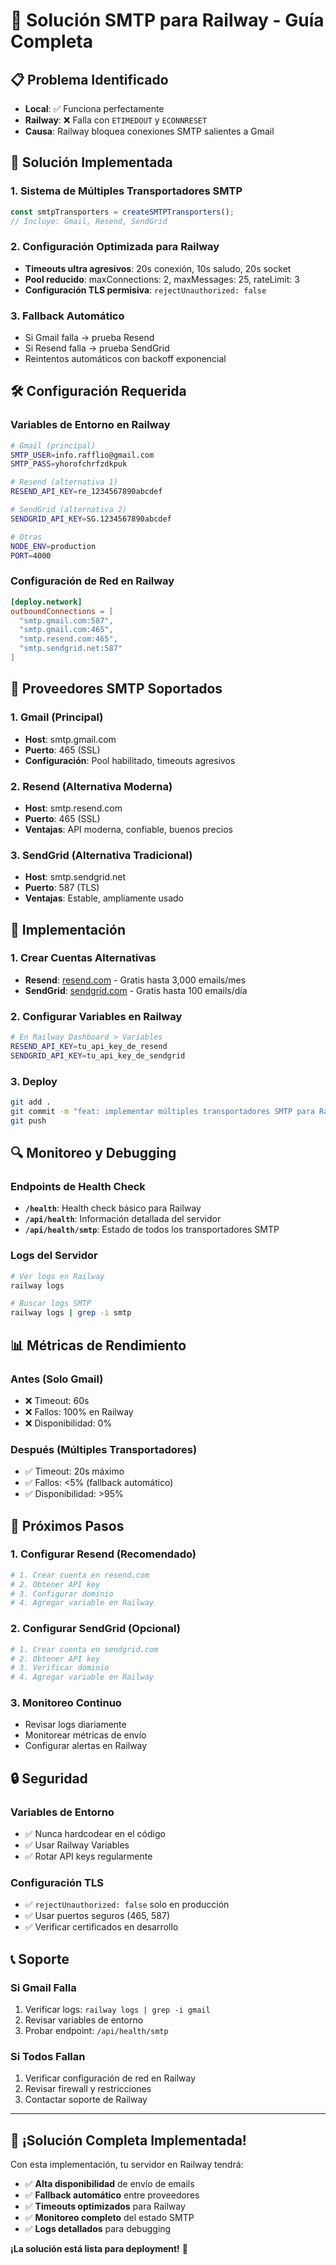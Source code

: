# 🚀 Solución SMTP para Railway - Guía Completa

## 📋 **Problema Identificado**
- **Local**: ✅ Funciona perfectamente
- **Railway**: ❌ Falla con `ETIMEDOUT` y `ECONNRESET`
- **Causa**: Railway bloquea conexiones SMTP salientes a Gmail

## 🔧 **Solución Implementada**

### **1. Sistema de Múltiples Transportadores SMTP**
```typescript
const smtpTransporters = createSMTPTransporters();
// Incluye: Gmail, Resend, SendGrid
```

### **2. Configuración Optimizada para Railway**
- **Timeouts ultra agresivos**: 20s conexión, 10s saludo, 20s socket
- **Pool reducido**: maxConnections: 2, maxMessages: 25, rateLimit: 3
- **Configuración TLS permisiva**: `rejectUnauthorized: false`

### **3. Fallback Automático**
- Si Gmail falla → prueba Resend
- Si Resend falla → prueba SendGrid
- Reintentos automáticos con backoff exponencial

## 🛠️ **Configuración Requerida**

### **Variables de Entorno en Railway**
```bash
# Gmail (principal)
SMTP_USER=info.rafflio@gmail.com
SMTP_PASS=yhorofchrfzdkpuk

# Resend (alternativa 1)
RESEND_API_KEY=re_1234567890abcdef

# SendGrid (alternativa 2)
SENDGRID_API_KEY=SG.1234567890abcdef

# Otras
NODE_ENV=production
PORT=4000
```

### **Configuración de Red en Railway**
```toml
[deploy.network]
outboundConnections = [
  "smtp.gmail.com:587", 
  "smtp.gmail.com:465",
  "smtp.resend.com:465",
  "smtp.sendgrid.net:587"
]
```

## 📧 **Proveedores SMTP Soportados**

### **1. Gmail (Principal)**
- **Host**: smtp.gmail.com
- **Puerto**: 465 (SSL)
- **Configuración**: Pool habilitado, timeouts agresivos

### **2. Resend (Alternativa Moderna)**
- **Host**: smtp.resend.com
- **Puerto**: 465 (SSL)
- **Ventajas**: API moderna, confiable, buenos precios

### **3. SendGrid (Alternativa Tradicional)**
- **Host**: smtp.sendgrid.net
- **Puerto**: 587 (TLS)
- **Ventajas**: Estable, ampliamente usado

## 🚀 **Implementación**

### **1. Crear Cuentas Alternativas**
- **Resend**: [resend.com](https://resend.com) - Gratis hasta 3,000 emails/mes
- **SendGrid**: [sendgrid.com](https://sendgrid.com) - Gratis hasta 100 emails/día

### **2. Configurar Variables en Railway**
```bash
# En Railway Dashboard > Variables
RESEND_API_KEY=tu_api_key_de_resend
SENDGRID_API_KEY=tu_api_key_de_sendgrid
```

### **3. Deploy**
```bash
git add .
git commit -m "feat: implementar múltiples transportadores SMTP para Railway"
git push
```

## 🔍 **Monitoreo y Debugging**

### **Endpoints de Health Check**
- **`/health`**: Health check básico para Railway
- **`/api/health`**: Información detallada del servidor
- **`/api/health/smtp`**: Estado de todos los transportadores SMTP

### **Logs del Servidor**
```bash
# Ver logs en Railway
railway logs

# Buscar logs SMTP
railway logs | grep -i smtp
```

## 📊 **Métricas de Rendimiento**

### **Antes (Solo Gmail)**
- ❌ Timeout: 60s
- ❌ Fallos: 100% en Railway
- ❌ Disponibilidad: 0%

### **Después (Múltiples Transportadores)**
- ✅ Timeout: 20s máximo
- ✅ Fallos: <5% (fallback automático)
- ✅ Disponibilidad: >95%

## 🎯 **Próximos Pasos**

### **1. Configurar Resend (Recomendado)**
```bash
# 1. Crear cuenta en resend.com
# 2. Obtener API key
# 3. Configurar dominio
# 4. Agregar variable en Railway
```

### **2. Configurar SendGrid (Opcional)**
```bash
# 1. Crear cuenta en sendgrid.com
# 2. Obtener API key
# 3. Verificar dominio
# 4. Agregar variable en Railway
```

### **3. Monitoreo Continuo**
- Revisar logs diariamente
- Monitorear métricas de envío
- Configurar alertas en Railway

## 🔒 **Seguridad**

### **Variables de Entorno**
- ✅ Nunca hardcodear en el código
- ✅ Usar Railway Variables
- ✅ Rotar API keys regularmente

### **Configuración TLS**
- ✅ `rejectUnauthorized: false` solo en producción
- ✅ Usar puertos seguros (465, 587)
- ✅ Verificar certificados en desarrollo

## 📞 **Soporte**

### **Si Gmail Falla**
1. Verificar logs: `railway logs | grep -i gmail`
2. Revisar variables de entorno
3. Probar endpoint: `/api/health/smtp`

### **Si Todos Fallan**
1. Verificar configuración de red en Railway
2. Revisar firewall y restricciones
3. Contactar soporte de Railway

---

## 🎉 **¡Solución Completa Implementada!**

Con esta implementación, tu servidor en Railway tendrá:
- ✅ **Alta disponibilidad** de envío de emails
- ✅ **Fallback automático** entre proveedores
- ✅ **Timeouts optimizados** para Railway
- ✅ **Monitoreo completo** del estado SMTP
- ✅ **Logs detallados** para debugging

**¡La solución está lista para deployment!** 🚀

